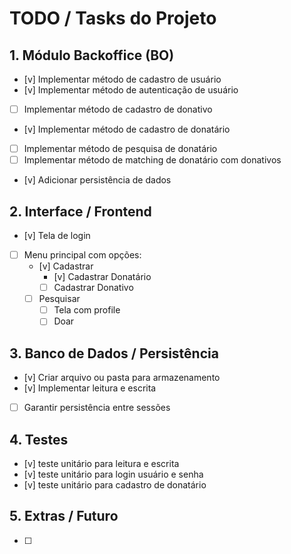 # TODO / Tasks do Projeto

## 1. Módulo Backoffice (BO)
- [v] Implementar método de cadastro de usuário
- [v] Implementar método de autenticação de usuário
- [ ] Implementar método de cadastro de donativo
- [v] Implementar método de cadastro de donatário
- [ ] Implementar método de pesquisa de donatário
- [ ] Implementar método de matching de donatário com donativos
- [v] Adicionar persistência de dados

## 2. Interface / Frontend
- [v] Tela de login
- [ ] Menu principal com opções:
    - [v] Cadastrar
        - [v] Cadastrar Donatário
        - [ ] Cadastrar Donativo
    - [ ] Pesquisar
      - [ ] Tela com profile
      - [ ] Doar

## 3. Banco de Dados / Persistência
- [v] Criar arquivo ou pasta para armazenamento
- [v] Implementar leitura e escrita
- [ ] Garantir persistência entre sessões

## 4. Testes
- [v] teste unitário para leitura e escrita
- [v] teste unitário para login usuário e senha
- [v] teste unitário para cadastro de donatário

## 5. Extras / Futuro
- [ ] 
